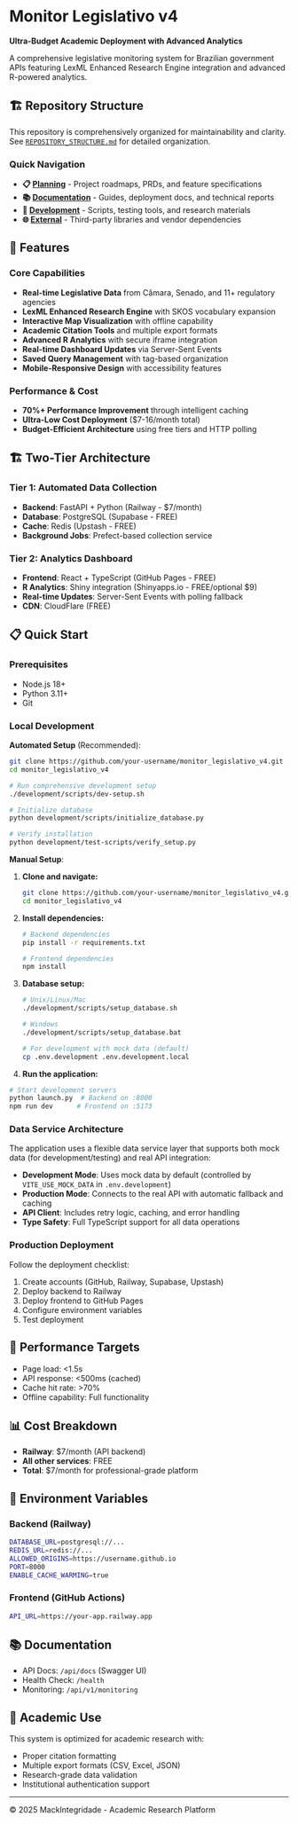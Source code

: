 # Monitor Legislativo v4
**Ultra-Budget Academic Deployment with Advanced Analytics**

A comprehensive legislative monitoring system for Brazilian government APIs featuring LexML Enhanced Research Engine integration and advanced R-powered analytics.

## 🏗️ Repository Structure

This repository is comprehensively organized for maintainability and clarity. See [`REPOSITORY_STRUCTURE.md`](./REPOSITORY_STRUCTURE.md) for detailed organization.

### Quick Navigation
- **📋 [Planning](./planning/)** - Project roadmaps, PRDs, and feature specifications
- **📚 [Documentation](./documentation/)** - Guides, deployment docs, and technical reports  
- **🔧 [Development](./development/)** - Scripts, testing tools, and research materials
- **🌐 [External](./external/)** - Third-party libraries and vendor dependencies

## 🚀 Features

### Core Capabilities
- **Real-time Legislative Data** from Câmara, Senado, and 11+ regulatory agencies
- **LexML Enhanced Research Engine** with SKOS vocabulary expansion
- **Interactive Map Visualization** with offline capability
- **Academic Citation Tools** and multiple export formats
- **Advanced R Analytics** with secure iframe integration
- **Real-time Dashboard Updates** via Server-Sent Events
- **Saved Query Management** with tag-based organization
- **Mobile-Responsive Design** with accessibility features

### Performance & Cost
- **70%+ Performance Improvement** through intelligent caching
- **Ultra-Low Cost Deployment** ($7-16/month total)
- **Budget-Efficient Architecture** using free tiers and HTTP polling

## 🏗️ Two-Tier Architecture

### Tier 1: Automated Data Collection
- **Backend**: FastAPI + Python (Railway - $7/month)
- **Database**: PostgreSQL (Supabase - FREE) 
- **Cache**: Redis (Upstash - FREE)
- **Background Jobs**: Prefect-based collection service

### Tier 2: Analytics Dashboard  
- **Frontend**: React + TypeScript (GitHub Pages - FREE)
- **R Analytics**: Shiny integration (Shinyapps.io - FREE/optional $9)
- **Real-time Updates**: Server-Sent Events with polling fallback
- **CDN**: CloudFlare (FREE)

## 📋 Quick Start

### Prerequisites
- Node.js 18+
- Python 3.11+
- Git

### Local Development

**Automated Setup** (Recommended):
```bash
git clone https://github.com/your-username/monitor_legislativo_v4.git
cd monitor_legislativo_v4

# Run comprehensive development setup
./development/scripts/dev-setup.sh

# Initialize database
python development/scripts/initialize_database.py

# Verify installation
python development/test-scripts/verify_setup.py
```

**Manual Setup**:
1. **Clone and navigate:**
    ```bash
    git clone https://github.com/your-username/monitor_legislativo_v4.git
    cd monitor_legislativo_v4
    ```

2. **Install dependencies:**
    ```bash
    # Backend dependencies
    pip install -r requirements.txt
    
    # Frontend dependencies
    npm install
    ```

3. **Database setup:**
    ```bash
    # Unix/Linux/Mac
    ./development/scripts/setup_database.sh
    
    # Windows
    ./development/scripts/setup_database.bat
    
    # For development with mock data (default)
    cp .env.development .env.development.local
    ```

4. **Run the application:**
```bash
# Start development servers
python launch.py  # Backend on :8000
npm run dev      # Frontend on :5173
```

### Data Service Architecture

The application uses a flexible data service layer that supports both mock data (for development/testing) and real API integration:

- **Development Mode**: Uses mock data by default (controlled by `VITE_USE_MOCK_DATA` in `.env.development`)
- **Production Mode**: Connects to the real API with automatic fallback and caching
- **API Client**: Includes retry logic, caching, and error handling
- **Type Safety**: Full TypeScript support for all data operations

### Production Deployment
Follow the deployment checklist:
1. Create accounts (GitHub, Railway, Supabase, Upstash)
2. Deploy backend to Railway
3. Deploy frontend to GitHub Pages
4. Configure environment variables
5. Test deployment

## 🎯 Performance Targets
- Page load: <1.5s
- API response: <500ms (cached)
- Cache hit rate: >70%
- Offline capability: Full functionality

## 📊 Cost Breakdown
- **Railway**: $7/month (API backend)
- **All other services**: FREE
- **Total**: $7/month for professional-grade platform

## 🔧 Environment Variables

### Backend (Railway)
```bash
DATABASE_URL=postgresql://...
REDIS_URL=redis://...
ALLOWED_ORIGINS=https://username.github.io
PORT=8000
ENABLE_CACHE_WARMING=true
```

### Frontend (GitHub Actions)
```bash
API_URL=https://your-app.railway.app
```

## 📚 Documentation
- API Docs: `/api/docs` (Swagger UI)
- Health Check: `/health`
- Monitoring: `/api/v1/monitoring`

## 🏫 Academic Use
This system is optimized for academic research with:
- Proper citation formatting
- Multiple export formats (CSV, Excel, JSON)
- Research-grade data validation
- Institutional authentication support

---
© 2025 MackIntegridade - Academic Research Platform